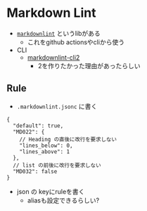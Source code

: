 # Markdown Lint

* [`markdownlint`](https://github.com/DavidAnson/markdownlint) というlibがある
  * これをgithub actionsやcliから使う
* CLI
  * [markdownlint-cli2](https://github.com/DavidAnson/markdownlint-cli2)
    * 2を作りたかった理由があったらしい

## Rule

* `.markdownlint.jsonc` に書く


```jsonc
{
  "default": true,
  "MD022": {
    // Heading の直後に改行を要求しない
    "lines_below": 0,
    "lines_above": 1
  },
  // list の前後に改行を要求しない
  "MD032": false
}
```

* json の keyにruleを書く
  * aliasも設定できるらしい?
